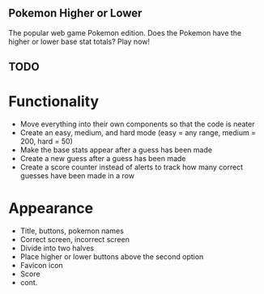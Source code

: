 ## Pokemon Higher or Lower

The popular web game Pokemon edition. Does the Pokemon have the higher or lower
base stat totals? Play now!

## TODO

# Functionality

- Move everything into their own components so that the code is neater
- Create an easy, medium, and hard mode (easy = any range, medium = 200, hard
  = 50)
- Make the base stats appear after a guess has been made
- Create a new guess after a guess has been made
- Create a score counter instead of alerts to track how many correct guesses
  have been made in a row

# Appearance

- Title, buttons, pokemon names
- Correct screen, incorrect screen
- Divide into two halves
- Place higher or lower buttons above the second option
- Favicon icon
- Score
- cont.
